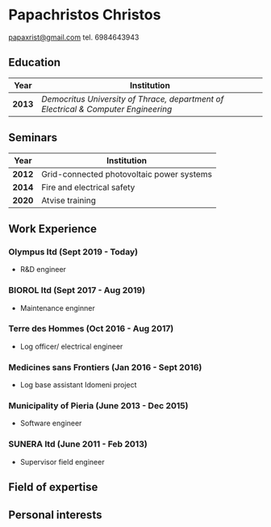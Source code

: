 # Papachristos Christos
papaxrist@gmail.com tel. 6984643943

## Education
Year | Institution
---- | -------------
**2013** | *Democritus University of Thrace, department of Electrical & Computer Engineering*
## Seminars
Year | Institution
---- | -------------
**2012** |Grid-connected photovoltaic power systems
**2014** |Fire and electrical safety
**2020** |Atvise training
## Work Experience
### Olympus ltd (Sept 2019 - Today)
- R&D engineer
### BIOROL ltd (Sept 2017 - Aug 2019)
- Maintenance enginner
### Terre des Hommes (Oct 2016 - Aug 2017)
- Log officer/ electrical engineer
### Medicines sans Frontiers (Jan 2016 - Sept 2016)
- Log base assistant Idomeni project
### Municipality of Pieria (June 2013 - Dec 2015)
- Software engineer
### SUNERA ltd (June 2011 - Feb 2013)
- Supervisor field engineer

## Field of expertise

## Personal interests
